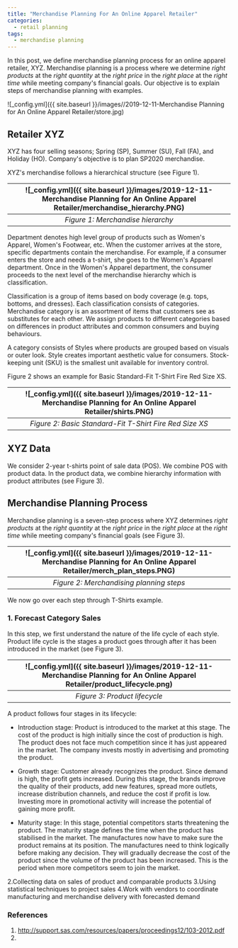 ```yaml
---
title: "Merchandise Planning For An Online Apparel Retailer"
categories:
  - retail planning
tags:
  - merchandise planning
--- 
```


In this post, we define merchandise planning process for an online apparel retailer, XYZ. 
Merchandise planning is a process where we determine *right products*
at the *right quantity* at the *right price* in the *right place* 
at the *right time* while meeting company's financial goals. 
Our objective is to explain steps of merchandise planning with examples.

![_config.yml]({{ site.baseurl }}/images//2019-12-11-Merchandise Planning for An Online Apparel Retailer/store.jpg)

## Retailer XYZ

XYZ has four selling seasons; 
Spring (SP), Summer (SU), Fall (FA), and Holiday (HO). Company's objective is to plan 
SP2020 merchandise.

XYZ's merchandise follows a hierarchical structure (see Figure 1). 

| ![_config.yml]({{ site.baseurl }}/images/2019-12-11-Merchandise Planning for An Online Apparel Retailer/merchandise_hierarchy.PNG) |
|:--:|
| *Figure 1: Merchandise hierarchy* |

Department denotes high level group of products 
such as Women's Apparel, Women's Footwear, etc. 
When the customer arrives at the store, specific departments contain the merchandise. 
For example, if a consumer enters the store and needs a t-shirt, 
she goes to the Women's Apparel department. 
Once in the Women's Apparel department, 
the consumer proceeds to the next level of the merchandise hierarchy which is classification. 

Classification is a group of items based on body coverage (e.g. tops, bottoms, and dresses). 
Each classification
consists of categories. Merchandise category
is an assortment of items that customers see as substitutes for each other. 
We assign products to different categories based on differences in product attributes
and common consumers and buying behaviours. 

A category consists of Styles where products are grouped based on 
visuals or outer look. Style creates important aesthetic value for consumers.
Stock-keeping unit (SKU) is the smallest unit available for inventory control. 

Figure 2 shows an example for Basic Standard-Fit T-Shirt Fire Red Size XS. 

| ![_config.yml]({{ site.baseurl }}/images/2019-12-11-Merchandise Planning for An Online Apparel Retailer/shirts.PNG) |
|:--:|
| *Figure 2: Basic Standard-Fit T-Shirt Fire Red Size XS* |

## XYZ Data

We consider 2-year t-shirts point of sale data (POS). We combine POS with product data. In the product data, 
we combine hierarchy information with product attributes (see Figure 3).


 
## Merchandise Planning Process

Merchandise planning is a seven-step process where XYZ determines *right products*
at the *right quantity* at the *right price* in the *right place* 
at the *right time* while meeting company's financial goals (see Figure 3). 

| ![_config.yml]({{ site.baseurl }}/images/2019-12-11-Merchandise Planning for An Online Apparel Retailer/merch_plan_steps.PNG) |
|:--:|
| *Figure 2: Merchandising planning steps* |

We now go over each step through T-Shirts example.

### 1. Forecast Category Sales

In this step, we first understand the nature of the life cycle of each style. 
Product life cycle is the stages a product goes through after it has been introduced in the market (see Figure 3). 

| ![_config.yml]({{ site.baseurl }}/images/2019-12-11-Merchandise Planning for An Online Apparel Retailer/product_lifecycle.png) |
|:--:|
| *Figure 3: Product lifecycle* |

A product follows four stages in its lifecycle:

- Introduction stage: Product is introduced to the market at this stage. 
The cost of the product is high initially since the cost of production is high. 
The product does not face much competition since it has just appeared in the market. 
The company invests mostly in advertising and promoting the product.

- Growth stage: Customer already recognizes the product. Since demand is high, the profit gets increased. 
During this stage, the brands improve the quality of their products, 
add new features, spread more outlets, increase distribution channels, 
and reduce the cost if profit is low. Investing more in promotional 
activity will increase the potential of gaining more profit.

- Maturity stage: In this stage, potential competitors starts threatening the product. The maturity stage defines the time when the product has stabilised in the market. The manufactures now have to make sure the product remains at its position. The manufactures need to think logically before making any decision. They will gradually decrease the cost of the product since the volume of the product has been increased. This is the period when more competitors seem to join the market.






2.Collecting data on sales of product and comparable products
3.Using statistical techniques to project sales
4.Work with vendors to coordinate manufacturing and merchandise delivery with forecasted demand






### References
1. http://support.sas.com/resources/papers/proceedings12/103-2012.pdf
2. 

